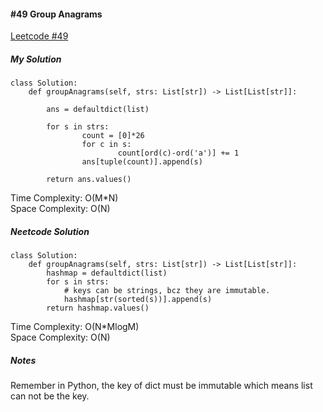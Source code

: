 #### #49 Group Anagrams
[Leetcode #49](https://leetcode.com/problems/group-anagrams/)  
##### My Solution
```
class Solution:
    def groupAnagrams(self, strs: List[str]) -> List[List[str]]:
        
        ans = defaultdict(list)
        
        for s in strs:
                count = [0]*26
                for c in s:
                        count[ord(c)-ord('a')] += 1
                ans[tuple(count)].append(s)
                
        return ans.values()
```
Time Complexity: O(M\*N)  
Space Complexity: O(N)  

##### Neetcode Solution
```
class Solution:
    def groupAnagrams(self, strs: List[str]) -> List[List[str]]:
        hashmap = defaultdict(list)
        for s in strs:
            # keys can be strings, bcz they are immutable.
            hashmap[str(sorted(s))].append(s) 
        return hashmap.values()
```
Time Complexity: O(N\*MlogM)  
Space Complexity: O(N)  

##### Notes
Remember in Python, the key of dict must be immutable which means list can not be the key.  
